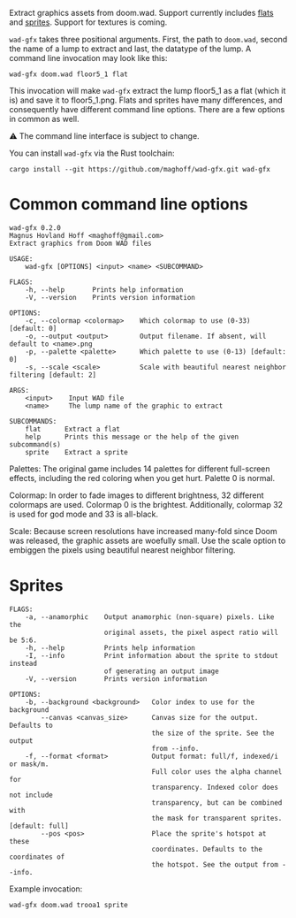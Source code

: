 Extract graphics assets from doom.wad. Support currently includes [flats] and
[sprites]. Support for textures is coming.

[flats]: https://magnushoff.com/blog/flats/
[sprites]: https://magnushoff.com/blog/sprites/

`wad-gfx` takes three positional arguments. First, the path to `doom.wad`,
second the name of a lump to extract and last, the datatype of the lump. A
command line invocation may look like this:

    wad-gfx doom.wad floor5_1 flat

This invocation will make `wad-gfx` extract the lump floor5_1 as a flat (which
it is) and save it to floor5_1.png. Flats and sprites have many differences,
and consequently have different command line options. There are a few options
in common as well.

⚠ The command line interface is subject to change.

You can install `wad-gfx` via the Rust toolchain:

    cargo install --git https://github.com/maghoff/wad-gfx.git wad-gfx

Common command line options
===========================
    wad-gfx 0.2.0
    Magnus Hovland Hoff <maghoff@gmail.com>
    Extract graphics from Doom WAD files

    USAGE:
        wad-gfx [OPTIONS] <input> <name> <SUBCOMMAND>

    FLAGS:
        -h, --help       Prints help information
        -V, --version    Prints version information

    OPTIONS:
        -c, --colormap <colormap>    Which colormap to use (0-33) [default: 0]
        -o, --output <output>        Output filename. If absent, will default to <name>.png
        -p, --palette <palette>      Which palette to use (0-13) [default: 0]
        -s, --scale <scale>          Scale with beautiful nearest neighbor filtering [default: 2]

    ARGS:
        <input>    Input WAD file
        <name>     The lump name of the graphic to extract

    SUBCOMMANDS:
        flat      Extract a flat
        help      Prints this message or the help of the given subcommand(s)
        sprite    Extract a sprite

Palettes: The original game includes 14 palettes for different full-screen
effects, including the red coloring when you get hurt. Palette 0 is normal.

Colormap: In order to fade images to different brightness, 32 different
colormaps are used. Colormap 0 is the brightest. Additionally, colormap 32 is
used for god mode and 33 is all-black.

Scale: Because screen resolutions have increased many-fold since Doom was
released, the graphic assets are woefully small. Use the scale option to
embiggen the pixels using beautiful nearest neighbor filtering.

Sprites
=======
    FLAGS:
        -a, --anamorphic    Output anamorphic (non-square) pixels. Like the
                            original assets, the pixel aspect ratio will be 5:6.
        -h, --help          Prints help information
        -I, --info          Print information about the sprite to stdout instead
                            of generating an output image
        -V, --version       Prints version information

    OPTIONS:
        -b, --background <background>   Color index to use for the background
            --canvas <canvas_size>      Canvas size for the output. Defaults to
                                        the size of the sprite. See the output
                                        from --info.
        -f, --format <format>           Output format: full/f, indexed/i or mask/m.
                                        Full color uses the alpha channel for
                                        transparency. Indexed color does not include
                                        transparency, but can be combined with
                                        the mask for transparent sprites. [default: full]
            --pos <pos>                 Place the sprite's hotspot at these
                                        coordinates. Defaults to the coordinates of
                                        the hotspot. See the output from --info.

Example invocation:

    wad-gfx doom.wad trooa1 sprite
